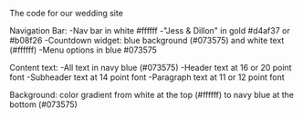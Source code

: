 The code for our wedding site

Navigation Bar: 
-Nav bar in white #ffffff
-"Jess & Dillon" in gold #d4af37 or #b08f26
-Countdown widget: blue background (#073575) and white text (#ffffff)
-Menu options in blue #073575

Content text: 
-All text in navy blue (#073575)
-Header text at 16 or 20 point font
-Subheader text at 14 point font
-Paragraph text at 11 or 12 point font

Background: color gradient from white at the top (#ffffff) to navy blue at the bottom (#073575)
